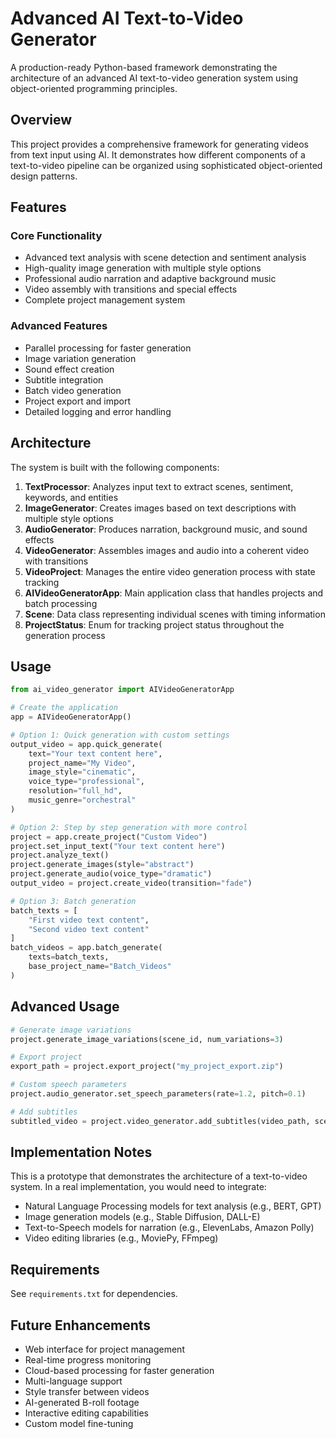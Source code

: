 # Advanced AI Text-to-Video Generator

A production-ready Python-based framework demonstrating the architecture of an advanced AI text-to-video generation system using object-oriented programming principles.

## Overview

This project provides a comprehensive framework for generating videos from text input using AI. It demonstrates how different components of a text-to-video pipeline can be organized using sophisticated object-oriented design patterns.

## Features

### Core Functionality
- Advanced text analysis with scene detection and sentiment analysis
- High-quality image generation with multiple style options
- Professional audio narration and adaptive background music
- Video assembly with transitions and special effects
- Complete project management system

### Advanced Features
- Parallel processing for faster generation
- Image variation generation
- Sound effect creation
- Subtitle integration
- Batch video generation
- Project export and import
- Detailed logging and error handling

## Architecture

The system is built with the following components:

1. **TextProcessor**: Analyzes input text to extract scenes, sentiment, keywords, and entities
2. **ImageGenerator**: Creates images based on text descriptions with multiple style options
3. **AudioGenerator**: Produces narration, background music, and sound effects
4. **VideoGenerator**: Assembles images and audio into a coherent video with transitions
5. **VideoProject**: Manages the entire video generation process with state tracking
6. **AIVideoGeneratorApp**: Main application class that handles projects and batch processing
7. **Scene**: Data class representing individual scenes with timing information
8. **ProjectStatus**: Enum for tracking project status throughout the generation process

## Usage

```python
from ai_video_generator import AIVideoGeneratorApp

# Create the application
app = AIVideoGeneratorApp()

# Option 1: Quick generation with custom settings
output_video = app.quick_generate(
    text="Your text content here",
    project_name="My Video",
    image_style="cinematic",
    voice_type="professional",
    resolution="full_hd",
    music_genre="orchestral"
)

# Option 2: Step by step generation with more control
project = app.create_project("Custom Video")
project.set_input_text("Your text content here")
project.analyze_text()
project.generate_images(style="abstract")
project.generate_audio(voice_type="dramatic")
output_video = project.create_video(transition="fade")

# Option 3: Batch generation
batch_texts = [
    "First video text content",
    "Second video text content"
]
batch_videos = app.batch_generate(
    texts=batch_texts,
    base_project_name="Batch_Videos"
)
```

## Advanced Usage

```python
# Generate image variations
project.generate_image_variations(scene_id, num_variations=3)

# Export project
export_path = project.export_project("my_project_export.zip")

# Custom speech parameters
project.audio_generator.set_speech_parameters(rate=1.2, pitch=0.1)

# Add subtitles
subtitled_video = project.video_generator.add_subtitles(video_path, scenes)
```

## Implementation Notes

This is a prototype that demonstrates the architecture of a text-to-video system. In a real implementation, you would need to integrate:

- Natural Language Processing models for text analysis (e.g., BERT, GPT)
- Image generation models (e.g., Stable Diffusion, DALL-E)
- Text-to-Speech models for narration (e.g., ElevenLabs, Amazon Polly)
- Video editing libraries (e.g., MoviePy, FFmpeg)

## Requirements

See `requirements.txt` for dependencies.

## Future Enhancements

- Web interface for project management
- Real-time progress monitoring
- Cloud-based processing for faster generation
- Multi-language support
- Style transfer between videos
- AI-generated B-roll footage
- Interactive editing capabilities
- Custom model fine-tuning